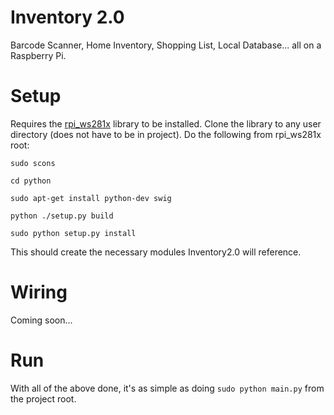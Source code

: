 # Inventory 2.0
Barcode Scanner, Home Inventory, Shopping List, Local Database... all on a Raspberry Pi.

# Setup

Requires the [rpi_ws281x](https://github.com/jgarff/rpi_ws281x) library to be installed. Clone the library to any user directory (does not have to be in project). Do the following from rpi_ws281x root:

`sudo scons`

`cd python`

`sudo apt-get install python-dev swig`

`python ./setup.py build`

`sudo python setup.py install`


This should create the necessary modules Inventory2.0 will reference.

# Wiring
Coming soon...

# Run
With all of the above done, it's as simple as doing `sudo python main.py` from the project root.
